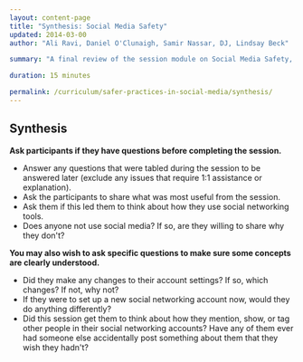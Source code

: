 ```yaml
---
layout: content-page
title: "Synthesis: Social Media Safety"
updated: 2014-03-00
author: "Ali Ravi, Daniel O'Clunaigh, Samir Nassar, DJ, Lindsay Beck"

summary: "A final review of the session module on Social Media Safety, and an opportunity for final questions and concerns to be addressed."

duration: 15 minutes

permalink: /curriculum/safer-practices-in-social-media/synthesis/
---
```

## Synthesis ##

**Ask participants if they have questions before completing the session.**

- Answer any questions that were tabled during the session to be answered later (exclude any issues that require 1:1 assistance or explanation).
- Ask the participants to share what was most useful from the session.
- Ask them if this led them to think about how they use social networking tools.
- Does anyone not use social media? If so, are they willing to share why they don't?

**You may also wish to ask specific questions to make sure some concepts are clearly understood.**

- Did they make any changes to their account settings? If so, which changes? If not, why not?
- If they were to set up a new social networking account now, would they do anything differently?
- Did this session get them to think about how they mention, show, or tag other people in their social networking accounts? Have any of them ever had someone else accidentally post something about them that they wish they hadn't?
